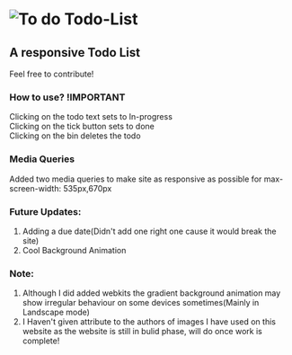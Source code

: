 # ![To do](https://image.flaticon.com/icons/svg/951/951858.svg) Todo-List

## A responsive Todo List

Feel free to contribute!

### How to use? !IMPORTANT

Clicking on the todo text sets to In-progress<br/>
Clicking on the tick button sets to done<br/>
Clicking on the bin deletes the todo<br/>

### Media Queries

Added two media queries to make site as responsive as possible
for max-screen-width: 535px,670px

### Future Updates:
1. Adding a due date(Didn't add one right one cause it would break the site)<br/>
2. Cool Background Animation<br/>

### Note:
1. Although I did added webkits the gradient background animation may show irregular behaviour on some devices sometimes(Mainly in Landscape mode)<br/>
2. I Haven't given attribute to the authors of images I have used on this website as the website is still in bulid phase, will do once work is complete!
